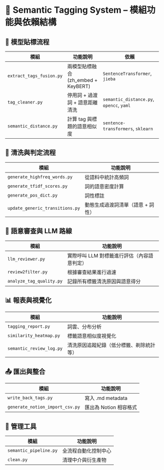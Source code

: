 # 🧠 Semantic Tagging System – 模組功能與依賴結構

## 🔁 模型貼標流程

| 模組                     | 功能說明                           | 依賴                        |
|--------------------------|------------------------------------|-----------------------------|
| `extract_tags_fusion.py` | 兩模型貼標融合 (zh_embed + KeyBERT) | `SentenceTransformer`, `jieba` |
| `tag_cleaner.py`         | 停用詞 + 過渡詞 + 語意距離清洗      | `semantic_distance.py`, `opencc`, `yaml` |
| `semantic_distance.py`   | 計算 tag 與標題的語意相似度         | `sentence-transformers`, `sklearn` |

## 🧽 清洗與判定流程

| 模組                   | 功能說明                            |
|------------------------|-------------------------------------|
| `generate_highfreq_words.py` | 從語料中統計高頻詞                  |
| `generate_tfidf_scores.py`   | 詞的語意密度計算                    |
| `generate_pos_dict.py`       | 詞性標註                           |
| `update_generic_transitions.py` | 動態生成過渡詞清單（語意 + 詞性） |

## 🤖 語意審查與 LLM 路線

| 模組                 | 功能說明                                 |
|----------------------|------------------------------------------|
| `llm_reviewer.py`     | 實際呼叫 LLM 對標籤進行評估（內容語意判定） |
| `review2filter.py`    | 根據審查結果進行過濾                         |
| `analyze_tag_quality.py` | 記錄所有標籤清洗原因與語意得分               |

## 📊 報表與視覺化

| 模組                       | 功能說明                                   |
|----------------------------|--------------------------------------------|
| `tagging_report.py`         | 詞雲、分布分析                              |
| `similarity_heatmap.py`     | 標籤語意相似度視覺化                         |
| `semantic_review_log.py`    | 清洗原因追蹤紀錄（低分標籤、剃除統計等）         |

## 📤 匯出與整合

| 模組                     | 功能說明                          |
|--------------------------|-----------------------------------|
| `write_back_tags.py`      | 寫入 .md metadata                  |
| `generate_notion_import_csv.py` | 匯出為 Notion 相容格式              |

## 🧼 管理工具

| 模組           | 功能說明                |
|----------------|-------------------------|
| `semantic_pipeline.py` | 全流程自動化控制中心     |
| `clean.py`             | 清理中介與衍生產物         |
